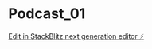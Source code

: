 # Podcast_01

[Edit in StackBlitz next generation editor ⚡️](https://stackblitz.com/~/github.com/Genuino-01/Podcast_01)